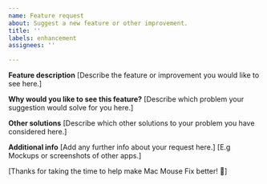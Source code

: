 ```yaml
---
name: Feature request
about: Suggest a new feature or other improvement.
title: ''
labels: enhancement
assignees: ''

---
```


**Feature description**
[Describe the feature or improvement you would like to see here.]

**Why would you like to see this feature?**
[Describe which problem your suggestion would solve for you here.]

**Other solutions**
[Describe which other solutions to your problem you have considered here.]

**Additional info**
[Add any further info about your request here.]
[E.g Mockups or screenshots of other apps.]

[Thanks for taking the time to help make Mac Mouse Fix better! 🚀]
